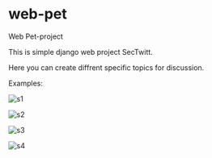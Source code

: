 # web-pet
Web Pet-project

This is simple django web project SecTwitt.

Here you can create diffrent specific topics for discussion.

Examples:



![s1](https://user-images.githubusercontent.com/57565730/218311092-980cf9fb-2759-48a3-916a-545a467a0f1f.jpg)

![s2](https://user-images.githubusercontent.com/57565730/218311104-5be9e593-bb3d-4e02-81cd-edf6552ca59b.jpg)

![s3](https://user-images.githubusercontent.com/57565730/218311112-2d050f1f-5ff3-4b25-9574-6a8048c15ad2.jpg)

![s4](https://user-images.githubusercontent.com/57565730/218311122-9b8b154d-4fd2-4cf9-89b0-a46828ce3adb.jpg)

